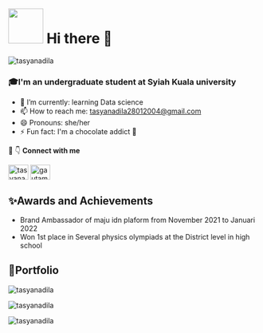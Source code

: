 # <img src="https://media.giphy.com/media/RSgrOvVhCb4sMkAplu/giphy.gif" width="70">   Hi there 👋 

<p align="left"> <img src="https://komarev.com/ghpvc/?username=tasyanadila&label=Profile%20views&color=0e75b6&style=flat" alt="tasyanadila" /> </p>

<h3> 🎓I'm an undergraduate student at Syiah Kuala university </h3>

- 🌱 I’m currently: learning Data science
- 📫 How to reach me: tasyanadila28012004@gmail.com
- 😄 Pronouns: she/her
- ⚡ Fun fact: I'm a chocolate addict 🍫

🔗 👇&nbsp;**Connect with me**
<p align="left">
<a href="https://www.linkedin.com/in/tasya-nadila-b56465190" target="blank"><img align="center" src="https://raw.githubusercontent.com/rahuldkjain/github-profile-readme-generator/master/src/images/icons/Social/linked-in-alt.svg" alt="tasyanadila" height="30" width="40" /></a>
<a href="https://instagram.com/tasyanadilaa_" target="blank"><img align="center" src="https://raw.githubusercontent.com/rahuldkjain/github-profile-readme-generator/master/src/images/icons/Social/instagram.svg" alt="gautamkrishnar" height="30" width="40" /></a>

## ✨Awards and Achievements
- Brand Ambassador of maju idn plaform from November 2021 to Januari 2022
- Won 1st place in Several physics olympiads at the District level in high school

## 📄Portfolio

<p> <img src="https://github-readme-stats.vercel.app/api?username=tasyanadila&show_icons=true&theme=dracula&hide=stars,issues" alt="tasyanadila"/></p>

<p><img src="https://github-readme-streak-stats.herokuapp.com/?user=tasyanadila&theme=dracula" alt="tasyanadila" /></p>

<p> <img src="https://github-readme-stats.vercel.app/api/top-langs/?username=tasyanadila&theme=dracula" alt="tasyanadila" /></p>
